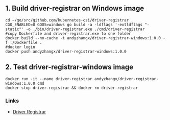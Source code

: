 ## 1. Build driver-registrar on Windows image

```
cd ~/go/src/github.com/kubernetes-csi/driver-registrar
CGO_ENABLED=0 GOOS=windows go build -a -ldflags '-extldflags "-static"' -o ./bin/driver-registrar.exe ./cmd/driver-registrar
#copy Dockerfile and driver-registrar.exe to one folder
docker build --no-cache -t andyzhangx/driver-registrar-windows:1.0.0 -f ./Dockerfile .
#docker login
docker push andyzhangx/driver-registrar-windows:1.0.0
```

## 2. Test driver-registrar-windows image
```
docker run -it --name driver-registrar andyzhangx/driver-registrar-windows:1.0.0 cmd
docker stop driver-registrar && docker rm driver-registrar
```
### Links
 - [Driver Registrar](https://github.com/kubernetes-csi/driver-registrar)

